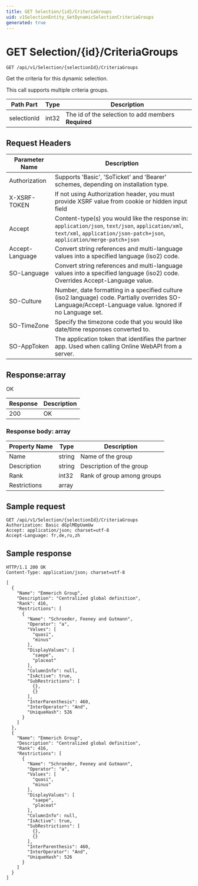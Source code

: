 ```yaml
---
title: GET Selection/{id}/CriteriaGroups
uid: v1SelectionEntity_GetDynamicSelectionCriteriaGroups
generated: true
---
```


# GET Selection/{id}/CriteriaGroups

```http
GET /api/v1/Selection/{selectionId}/CriteriaGroups
```

Get the criteria for this dynamic selection.


This call supports multiple criteria groups.





| Path Part | Type | Description |
|-----------|------|-------------|
| selectionId | int32 | The id of the selection to add members **Required** |



## Request Headers

| Parameter Name | Description |
|----------------|-------------|
| Authorization  | Supports 'Basic', 'SoTicket' and 'Bearer' schemes, depending on installation type. |
| X-XSRF-TOKEN   | If not using Authorization header, you must provide XSRF value from cookie or hidden input field |
| Accept         | Content-type(s) you would like the response in: `application/json`, `text/json`, `application/xml`, `text/xml`, `application/json-patch+json`, `application/merge-patch+json` |
| Accept-Language | Convert string references and multi-language values into a specified language (iso2) code. |
| SO-Language | Convert string references and multi-language values into a specified language (iso2) code. Overrides Accept-Language value. |
| SO-Culture | Number, date formatting in a specified culture (iso2 language) code. Partially overrides SO-Language/Accept-Language value. Ignored if no Language set. |
| SO-TimeZone | Specify the timezone code that you would like date/time responses converted to. |
| SO-AppToken | The application token that identifies the partner app. Used when calling Online WebAPI from a server. |


## Response:array

OK

| Response | Description |
|----------------|-------------|
| 200 | OK |

### Response body: array

| Property Name | Type |  Description |
|----------------|------|--------------|
| Name | string | Name of the group |
| Description | string | Description of the group |
| Rank | int32 | Rank of group among groups |
| Restrictions | array |  |

## Sample request

```http!
GET /api/v1/Selection/{selectionId}/CriteriaGroups
Authorization: Basic dGplMDpUamUw
Accept: application/json; charset=utf-8
Accept-Language: fr,de,ru,zh
```

## Sample response

```http_
HTTP/1.1 200 OK
Content-Type: application/json; charset=utf-8

[
  {
    "Name": "Emmerich Group",
    "Description": "Centralized global definition",
    "Rank": 416,
    "Restrictions": [
      {
        "Name": "Schroeder, Feeney and Gutmann",
        "Operator": "a",
        "Values": [
          "quasi",
          "minus"
        ],
        "DisplayValues": [
          "saepe",
          "placeat"
        ],
        "ColumnInfo": null,
        "IsActive": true,
        "SubRestrictions": [
          {},
          {}
        ],
        "InterParenthesis": 460,
        "InterOperator": "And",
        "UniqueHash": 526
      }
    ]
  },
  {
    "Name": "Emmerich Group",
    "Description": "Centralized global definition",
    "Rank": 416,
    "Restrictions": [
      {
        "Name": "Schroeder, Feeney and Gutmann",
        "Operator": "a",
        "Values": [
          "quasi",
          "minus"
        ],
        "DisplayValues": [
          "saepe",
          "placeat"
        ],
        "ColumnInfo": null,
        "IsActive": true,
        "SubRestrictions": [
          {},
          {}
        ],
        "InterParenthesis": 460,
        "InterOperator": "And",
        "UniqueHash": 526
      }
    ]
  }
]
```